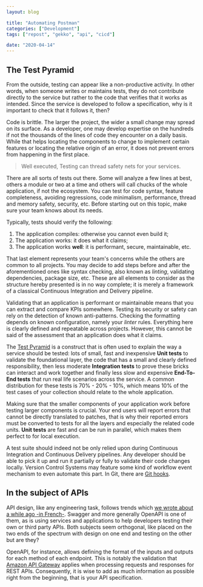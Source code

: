 ```yaml
---
layout: blog

title: "Automating Postman"
categories: ["Development"]
tags: ["repost", "gekko", "api", "cicd"]

date: "2020-04-14"
---
```


## The Test Pyramid

From the outside, testing can appear like a non-productive activity. In other words, when someone writes or maintains
tests, they do not contribute directly to the service but rather to the code that verifies that it works as intended.
Since the service is developed to follow a specification, why is it important to check that it follows it, then?

Code is brittle. The larger the project, the wider a small change may spread on its surface. As a developer, one may
develop expertise on the hundreds if not the thousands of the lines of code they encounter on a daily basis. While that
helps locating the components to change to implement certain features or locating the relative origin of an error, it
does not prevent errors from happening in the first place.

> Well executed, Testing can thread safety nets for your services.

There are all sorts of tests out there. Some will analyze a few lines at best, others a module or two at a time and
others will call chucks of the whole application, if not the ecosystem. You can test for code syntax, feature
completeness, avoiding regressions, code minimalism, performance, thread and memory safety, security, etc. Before
starting out on this topic, make sure your team knows about its needs.

Typically, tests should verify the following:
1. The application compiles: otherwise you cannot even build it;
1. The application works: it does what it claims;
1. The application works **well**: it is performant, secure, maintainable, etc.

That last element represents your team's concerns while the others are common to all projects. You may decide to add
steps before and after the aforementioned ones like syntax checking, also known as _linting_, validating dependencies,
package size, etc. These are all elements to consider as the structure hereby presented is in no way complete; it is
merely a framework of a classical Continuous Integration and Delivery pipeline.

Validating that an application is performant or maintainable means that you can extract and compare KPIs somewhere.
Testing its security or safety can rely on the detection of known anti-patterns. Checking the formatting depends on
known configuration, namely your _linter_ rules. Everything here is clearly defined and repeatable across projects.
However, this cannot be said of the assessment that an application does what it claims.

The [Test Pyramid](https://martinfowler.com/bliki/TestPyramid.html) is a construct that is often used to explain the way
a service should be tested: lots of small, fast and inexpensive **Unit tests** to validate the foundational layer, the
code that has a small and clearly defined responsibility, then less moderate **Integration tests** to prove these bricks
can interact and work together and finally less slow and expensive **End-To-End tests** that run real life scenarios
across the service. A common distribution for these tests is 70% - 20% - 10%, which means 10% of the test cases of your
collection should relate to the whole application.

Making sure that the smaller components of your application work before testing larger components is crucial. Your end
users will report errors that cannot be directly translated to patches, that is why their reported errors must be
converted to tests for all the layers and especially the related code units. **Unit tests** are fast and can be run in
parallel, which makes them perfect to for local execution.

A test suite should indeed not be only relied upon during Continuous Integration and Continuous Delivery pipelines. Any
developer should be able to pick it up and run it partially or fully to validate their code changes locally. Version
Control Systems may feature some kind of workflow event mechanism to even automate this part. In Git, there are [Git hooks](https://git-scm.com/book/en/v2/Customizing-Git-Git-Hooks).

## In the subject of APIs

API design, like any engineering task, follows trends which [we wrote about a while ago -in French-](https://www.gekko.fr/les-bonnes-pratiques-a-suivre-pour-developper-des-apis-rest/).
Swagger and more generally OpenAPI is one of them, as is using services and applications to help developers testing
their own or third party APIs. Both subjects seem orthogonal, like placed on the two ends of the spectrum with design on
one end and testing on the other but are they?

OpenAPI, for instance, allows defining the format of the inputs and outputs for each method of each endpoint. This is
notably the validation that [Amazon API Gateway](https://aws.amazon.com/api-gateway/) applies when processing requests
and responses for REST APIs. Consequently, it is wise to add as much information as possible right from the beginning,
that is your API specification.
